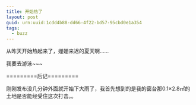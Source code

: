 ```yaml
---
title: 开始热了
layout: post
guid: urn:uuid:1cdd4b88-dd66-4f22-bd57-95cbd0e1a354
tags:
  - buzz
---
```


从昨天开始热起来了，姗姗来迟的夏天啊……

我要去游泳~~~

=========后记=========

刚刚发布没几分钟外面就开始下大雨了，我首先想到的是我的窗台那0.1×2.8㎡的土地是否能经受住这次打击。。

